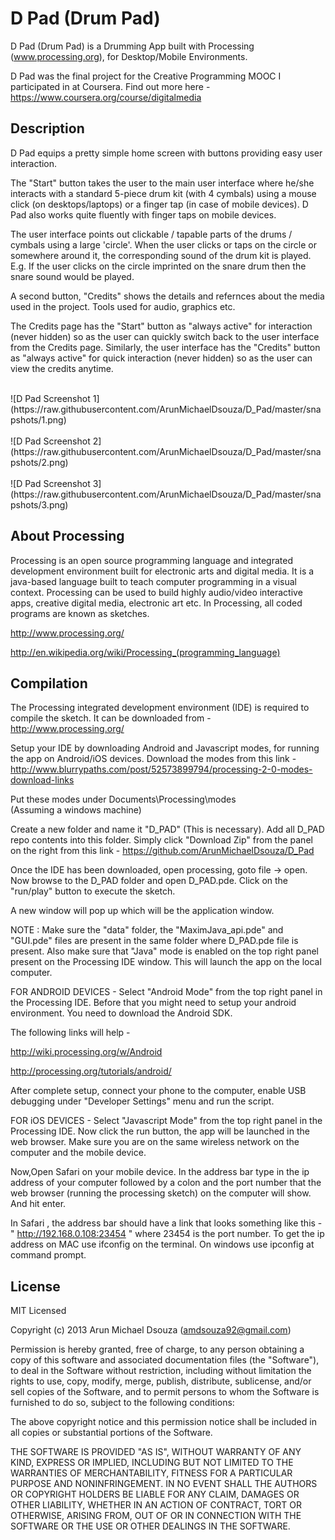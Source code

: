 D Pad (Drum Pad)
================
   
   D Pad (Drum Pad) is a Drumming App built with Processing (www.processing.org), for Desktop/Mobile Environments.
     
   D Pad was the final project for the Creative Programming MOOC I participated in at Coursera.
   Find out more here - 
   https://www.coursera.org/course/digitalmedia

   
## Description
   
   D Pad equips a pretty simple home screen with buttons providing easy user interaction. 
   
   The "Start" button takes the user to the main user interface where he/she interacts with a standard 
   5-piece drum kit (with 4 cymbals) using a mouse click (on desktops/laptops) or a finger tap 
   (in case of mobile devices).
   D Pad also works quite fluently with finger taps on mobile devices. 
   
   The user interface points out clickable / tapable parts of the drums / cymbals using a large 'circle'.
   When the user clicks or taps on the circle or somewhere around it, the corresponding sound of the drum kit is played. 
   E.g. If the user clicks on the circle imprinted on the snare drum then the snare sound would be played.

   A second button, "Credits" shows the details and refernces about the media used in the project. Tools used 
   for audio, graphics etc.
   
   The Credits page has the "Start" button as "always active" for interaction (never hidden) so as the user 
   can quickly switch back to the user interface from the Credits page. Similarly, the user interface has 
   the "Credits" button as "always active" for quick interaction (never hidden) so as the user can view the 
   credits anytime.

   <br/>
   ![D Pad Screenshot 1](https://raw.githubusercontent.com/ArunMichaelDsouza/D_Pad/master/snapshots/1.png)
   <br/><br/>
   ![D Pad Screenshot 2](https://raw.githubusercontent.com/ArunMichaelDsouza/D_Pad/master/snapshots/2.png)
   <br/><br/>
   ![D Pad Screenshot 3](https://raw.githubusercontent.com/ArunMichaelDsouza/D_Pad/master/snapshots/3.png)
   
   
   
## About Processing

   Processing is an open source programming language and integrated development environment built for electronic 
   arts and digital media. It is a java-based language built to teach computer programming in a visual 
   context.
   Processing can be used to build highly audio/video interactive apps, creative digital media, electronic art etc.
   In Processing, all coded programs are known as sketches.
   
   http://www.processing.org/
   
   http://en.wikipedia.org/wiki/Processing_(programming_language)
   
   
   
## Compilation

   The Processing integrated development environment (IDE) is required to compile the sketch.
   It can be downloaded from - http://www.processing.org/
   
   Setup your IDE by downloading Android and Javascript modes, for running the app on Android/iOS devices.
   Download the modes from this link - 
   http://www.blurrypaths.com/post/52573899794/processing-2-0-modes-download-links
   
   Put these modes under Documents\Processing\modes\
   (Assuming a windows machine)
   
   Create a new folder and name it "D_PAD" (This is necessary). Add all D_PAD repo contents into this folder. 
   Simply click "Download Zip" from the 
   panel on the right from this link - 
   https://github.com/ArunMichaelDsouza/D_Pad
   
   Once the IDE has been downloaded, open processing, goto file -> open. Now browse to the D_PAD folder
   and open D_PAD.pde.
   Click on the "run/play" button to execute the sketch.
   
   A new window will pop up which will be the application window.
   
   NOTE : Make sure the "data" folder, the "MaximJava_api.pde" and "GUI.pde" files are present in the same
          folder where D_PAD.pde file is present. Also make sure that "Java" mode is enabled on the top right
          panel present on the Processing IDE window. This will launch the app on the local computer.
          
   FOR ANDROID DEVICES - 
   Select "Android Mode" from the top right panel in the Processing IDE. Before that you might need to setup your
   android environment. You need to download the Android SDK.
   
   The following links will help - 
   
   http://wiki.processing.org/w/Android
   
   http://processing.org/tutorials/android/
   
   After complete setup, connect your phone to the computer, enable USB debugging under "Developer Settings" menu and
   run the script.
   
   FOR iOS DEVICES - 
   Select "Javascript Mode" from the top right panel in the Processing IDE.
   Now click the run button, the app will be launched in the web browser. 
   Make sure you are on the same wireless network on the computer and the mobile device.
   
   Now,Open Safari on your mobile device.
   In the address bar type in the ip address of your computer followed by a colon and the port number that the 
   web browser (running the processing sketch) on the computer will show. And hit enter.
   
   In Safari , the address bar should have a link that looks something like this - 
   " http://192.168.0.108:23454 "
   where 23454 is the port number.
   To get the ip address on MAC use ifconfig on the terminal. On windows use ipconfig at command prompt.
   
   
## License

MIT Licensed

Copyright (c) 2013 Arun Michael Dsouza (amdsouza92@gmail.com)

Permission is hereby granted, free of charge, to any person obtaining a copy of this software and associated documentation files (the "Software"), to deal in the Software without restriction, including without limitation the rights to use, copy, modify, merge, publish, distribute, sublicense, and/or sell copies of the Software, and to permit persons to whom the Software is furnished to do so, subject to the following conditions:

The above copyright notice and this permission notice shall be included in all copies or substantial portions of the Software.

THE SOFTWARE IS PROVIDED "AS IS", WITHOUT WARRANTY OF ANY KIND, EXPRESS OR IMPLIED, INCLUDING BUT NOT LIMITED TO THE WARRANTIES OF MERCHANTABILITY, FITNESS FOR A PARTICULAR PURPOSE AND NONINFRINGEMENT. IN NO EVENT SHALL THE AUTHORS OR COPYRIGHT HOLDERS BE LIABLE FOR ANY CLAIM, DAMAGES OR OTHER LIABILITY, WHETHER IN AN ACTION OF CONTRACT, TORT OR OTHERWISE, ARISING FROM, OUT OF OR IN CONNECTION WITH THE SOFTWARE OR THE USE OR OTHER DEALINGS IN THE SOFTWARE.




   
   


